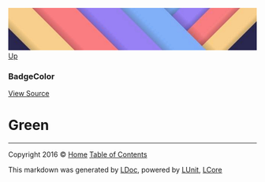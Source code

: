 ![](../Content/LDoc-banner-small.png "")
[Up](BadgeColor.md)

### BadgeColor
[View Source](../Markdown/BadgeColor.cs)

# Green



---

Copyright 2016 &copy; [Home](../../README.md) [Table of Contents](../../TableOfContents.md)

This markdown was generated by [LDoc](https://github.com/CodeSingularity/LDoc), powered by [LUnit](https://github.com/CodeSingularity/LUnit), [LCore](https://github.com/CodeSingularity/LCore)
